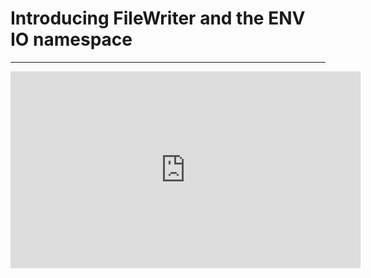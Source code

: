 ﻿# Introducing FileWriter and the ENV IO namespace

---
<iframe width="560" height="315" src="https://www.youtube.com/embed/kFeqdILasyk?list=PL1DEQjXG2xnKej4YA8DnDOiHiYO3du-FT" frameborder="0" allowfullscreen></iframe>